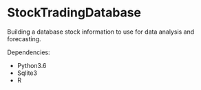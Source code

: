 # StockTradingDatabase

Building a database stock information to use for data analysis and forecasting.

Dependencies:
- Python3.6
- Sqlite3
- R